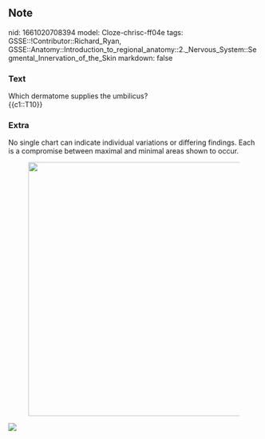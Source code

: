 ## Note
nid: 1661020708394
model: Cloze-chrisc-ff04e
tags: GSSE::!Contributor::Richard_Ryan, GSSE::Anatomy::Introduction_to_regional_anatomy::2._Nervous_System::Segmental_Innervation_of_the_Skin
markdown: false

### Text
<div class="toggle">
  Which dermatome supplies the umbilicus?
</div>
<div class="toggle">
  {{c1::T10}}
</div>

### Extra
<p id="b53ccd35-2a47-4ebd-acfe-c24aede2bc41" class="">No single
chart can indicate individual variations or differing findings.
Each is a compromise between maximal and minimal areas shown to
occur.
<figure id="66c80223-ff06-4c82-b00b-ea1a8ebb5c1d" class="image">
  <a href= 
  "Segmental%20Innervation%20of%20the%20Skin%20e218fc1cea564038acdf1e0c547899fa/Untitled%208.png">
  <img style="width:508px" src= 
  "aec6da7ce1bb44cc8b6f7453a2bacc6a499b7f33.png"></a>
</figure>
<p id="0afc8b68-8e64-4e30-9be0-591f9366249d" class=""><img src= 
"Grant_1962_663.png">
